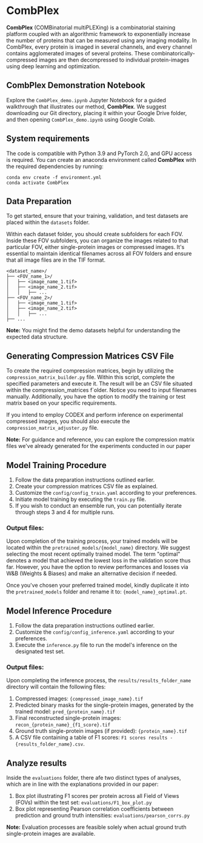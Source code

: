 # CombPlex

**CombPlex** (COMBinatorial multiPLEXing) is a combinatorial staining platform coupled with an algorithmic framework to exponentially increase the number of proteins that can be measured using any imaging modality. In CombPlex, every protein is imaged in several channels, and every channel contains agglomerated images of several proteins. These combinatorically-compressed images are then decompressed to individual protein-images using deep learning and optimization.

## CombPlex Demonstration Notebook
Explore the `CombPlex_demo.ipynb` Jupyter Notebook for a guided walkthrough that illustrates our method, **CombPlex**. We suggest downloading our Git directory, placing it within your Google Drive folder, and then opening `CombPlex_demo.ipynb` using Google Colab.

## System requirements
The code is compatible with Python 3.9 and PyTorch 2.0, and GPU access is required.
You can create an anaconda environment called **CombPlex** with the required dependencies by running:
```
conda env create -f environment.yml
conda activate CombPlex
```

## Data Preparation
To get started, ensure that your training, validation, and test datasets are placed within the `datasets` folder.

Within each dataset folder, you should create subfolders for each FOV. Inside these FOV subfolders, you can organize the images related to that particular FOV, either single-protein images or compressed images. It's essential to maintain identical filenames across all FOV folders and ensure that all image files are in the TIF format.
```
<dataset_name>/
├── <FOV_name_1>/
│   ├── <image_name_1.tif>
│   ├── <image_name_2.tif>
│   │   ├── ...
├── <FOV_name_2>/
│   ├── <image_name_1.tif>
│   ├── <image_name_2.tif>
│   │   ├── ...
├── ...
```
**Note:** You might find the demo datasets helpful for understanding the expected data structure.

## Generating Compression Matrices CSV File
To create the required compression matrices, begin by utilizing the `compression_matrix_builder.py` file. Within this script, complete the specified parameters and execute it. The result will be an CSV file situated within the compression_matrices f`older. Notice you need to input filenames manually. Additionally, you have the option to modify the training or test matrix based on your specific requirements.

If you intend to employ CODEX and perform inference on experimental compressed images, you should also execute the `compression_matrix_adjuster.py` file. 

**Note:** For guidance and reference, you can explore the compression matrix files we've already generated for the experiments conducted in our paper

## Model Training Procedure
1. Follow the data preparation instructions outlined earlier.
2. Create your compression matrices CSV file as explained.
3. Customize the `config/config_train.yaml` according to your preferences.
4. Initiate model training by executing the `train.py` file.
5. If you wish to conduct an ensemble run, you can potentially iterate through steps 3 and 4 for multiple runs.

### Output files:
Upon completion of the training process, your trained models will be located within the `pretrained_models/{model_name}` directory. We suggest selecting the most recent optimally trained model. The term "optimal" denotes a model that achieved the lowest loss in the validation score thus far. However, you have the option to review performances and losses via W&B (Weights & Biases) and make an alternative decision if needed.

Once you've chosen your preferred trained model, kindly duplicate it into the `pretrained_models` folder and rename it to: `{model_name}_optimal.pt`.

## Model Inference Procedure
1. Follow the data preparation instructions outlined earlier.
3. Customize the `config/config_inference.yaml` according to your preferences.
4. Execute the `inference.py` file to run the model's inference on the designated test set.

### Output files:
Upon completing the inference process, the `results/results_folder_name` directory will contain the following files:

1. Compressed images: `{compressed_image_name}.tif`
2. Predicted binary masks for the single-protein images, generated by the trained model: `pred_{protein_name}.tif`
3. Final reconstructed single-protein images: `recon_{protein_name}_{f1_score}.tif`
4. Ground truth single-protein images (if provided): `{protein_name}.tif`
5. A CSV file containing a table of F1 scores: `F1 scores results - {results_folder_name}.csv`.

## Analyze results

Inside the `evaluations` folder, there afe two distinct types of analyses, which are in line with the explanations provided in our paper:

1. Box plot illustrating F1 scores per protein across all Field of Views (FOVs) within the test set: `evaluations/F1_box_plot.py`
2. Box plot representing Pearson correlation coefficients between prediction and ground truth intensities: `evaluations/pearson_corrs.py`

**Note:** Evaluation processes are feasible solely when actual ground truth single-protein images are available.
